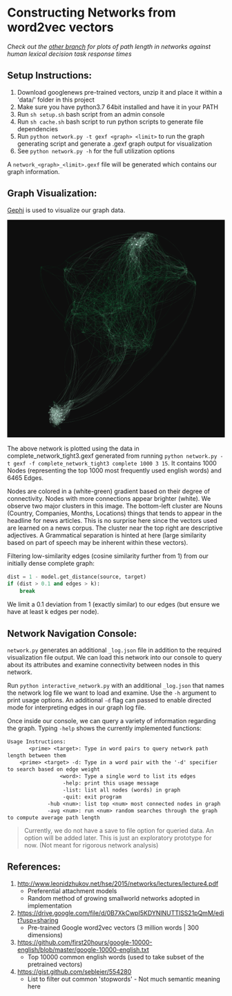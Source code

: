 # Constructing Networks from word2vec vectors

*Check out the [other branch](https://github.com/devYaoYH/linguistic_association_networks/tree/nelson_analysis#results) for plots of path length in networks against human lexical decision task response times*

## Setup Instructions:

1. Download googlenews pre-trained vectors, unzip it and place it within a 'data/' folder in this project
2. Make sure you have python3.7 64bit installed and have it in your PATH
3. Run `sh setup.sh` bash script from an admin console
4. Run `sh cache.sh` bash script to run python scripts to generate file dependencies
5. Run `python network.py -t gexf <graph> <limit>` to run the graph generating script and generate a .gexf graph output for visualization
6. See `python network.py -h` for the full utilization options

A `network_<graph>_<limit>.gexf` file will be generated which contains our graph information.

## Graph Visualization:

[Gephi](https://gephi.org/) is used to visualize our graph data.

![sample.png](sample.png)

The above network is plotted using the data in complete_network_tight3.gexf generated from running `python network.py -t gexf -f complete_network_tight3 complete 1000 3 15`. It contains 1000 Nodes (representing the top 1000 most frequently used english words) and 6465 Edges.

Nodes are colored in a (white-green) gradient based on their degree of connectivity. Nodes with more connections appear brighter (white). We observe two major clusters in this image. The bottom-left cluster are Nouns (Country, Companies, Months, Locations) things that tends to appear in the headline for news articles. This is no surprise here since the vectors used are learned on a news corpus. The cluster near the top right are descriptive adjectives. A Grammatical separation is hinted at here (large similarity based on part of speech may be inherent within these vectors).

Filtering low-similarity edges (cosine similarity further from 1) from our initially dense complete graph:
```python
dist = 1 - model.get_distance(source, target)
if (dist > 0.1 and edges > k):
	break
```
We limit a 0.1 deviation from 1 (exactly similar) to our edges (but ensure we have at least k edges per node).

## Network Navigation Console:

`network.py` generates an additional `_log.json` file in addition to the required visualization file output. We can load this network into our console to query about its attributes and examine connectivity between nodes in this network.

Run `python interactive_network.py` with an additional `_log.json` that names the network log file we want to load and examine. Use the `-h` argument to print usage options. An additional `-d` flag can passed to enable directed mode for interpreting edges in our graph log file.

Once inside our console, we can query a variety of information regarding the graph. Typing `-help` shows the currently implemented functions:
```
Usage Instructions:
       <prime> <target>: Type in word pairs to query network path length between them
    <prime> <target> -d: Type in a word pair with the '-d' specifier to search based on edge weight
                 <word>: Type a single word to list its edges
                  -help: print this usage message
                  -list: list all nodes (words) in graph
                  -quit: exit program
             -hub <num>: list top <num> most connected nodes in graph
             -avg <num>: run <num> random searches through the graph to compute average path length
```

> Currently, we do not have a save to file option for queried data. An option will be added later. This is just an exploratory prototype for now. (Not meant for rigorous network analysis)

## References:
1. http://www.leonidzhukov.net/hse/2015/networks/lectures/lecture4.pdf
	- Preferential attachment models
	- Random method of growing smallworld networks adopted in implementation
2. https://drive.google.com/file/d/0B7XkCwpI5KDYNlNUTTlSS21pQmM/edit?usp=sharing
	- Pre-trained Google word2vec vectors (3 million words | 300 dimensions)
3. https://github.com/first20hours/google-10000-english/blob/master/google-10000-english.txt
	- Top 10000 common english words (used to take subset of the pretrained vectors)
4. https://gist.github.com/sebleier/554280
	- List to filter out common 'stopwords' - Not much semantic meaning here

